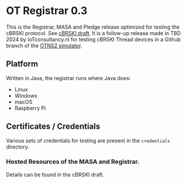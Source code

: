 # OT Registrar 0.3

This is the Registrar, MASA and Pledge release optimized for testing the cBRSKI protocol.
See [cBRSKI draft](https://datatracker.ietf.org/doc/html/draft-ietf-anima-constrained-voucher-25).
It is a follow-up release made in TBD 2024 by IoTconsultancy.nl for testing cBRSKI Thread devices
in a Github branch of the [OTNS2 simulator](https://github.com/EskoDijk/ot-ns).

## Platform

Written in Java, the registrar runs where Java does:

- Linux
- Windows
- macOS
- Raspberry Pi

## Certificates / Credentials

Various sets of credentials for testing are present in the `credentials` directory.

### Hosted Resources of the MASA and Registrar.

Details can be found in the cBRSKI draft.
